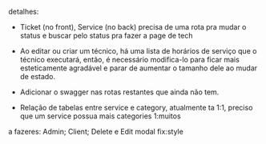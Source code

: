 detalhes:

- Ticket (no front), Service (no back) precisa de uma rota pra mudar o status e buscar pelo status pra fazer a page de tech
- Ao editar ou criar um técnico, há uma lista de horários de serviço que o técnico executará, então, é necessário
  modifica-lo para ficar mais esteticamente agradável e parar de aumentar o tamanho dele ao mudar de estado.
- Adicionar o swagger nas rotas restantes que ainda não tem.

- Relação de tabelas entre service e category, atualmente ta 1:1, preciso que um service possua mais categories 1:muitos

a fazeres:
Admin; Client; Delete e Edit modal fix:style
